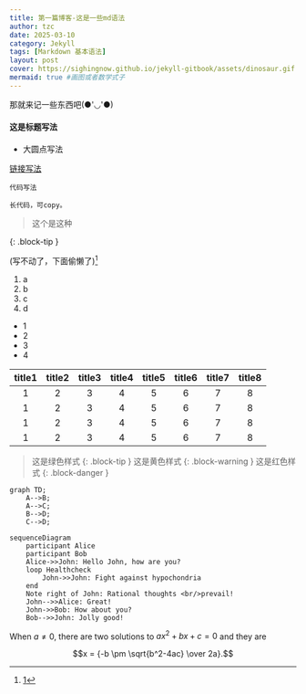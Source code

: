 ```yaml
---
title: 第一篇博客-这是一些md语法
author: tzc
date: 2025-03-10
category: Jekyll
tags: [Markdown 基本语法]
layout: post
cover: https://sighingnow.github.io/jekyll-gitbook/assets/dinosaur.gif #导入动画
mermaid: true #画图或者数学式子
---
```


那就来记一些东西吧(●'◡'●)

#### 这是标题写法
- 大圆点写法

[链接写法][1]

[1]: https://zichuantang.github.io

`代码写法`

```
长代码，可copy。
```

> 这个是这种
<!--下面这行是改样式-->
{: .block-tip }

(写不动了，下面偷懒了)[^1]
1. a
2. b
3. c
4. d

+ 1
+ 2
+ 3
+ 4


<div class="table-wrapper" markdown="block">

|title1|title2|title3|title4|title5|title6|title7|title8|
|:-:|:-:|:-:|:-:|:-:|:-:|:-:|:-:|
|1|2|3|4|5|6|7|8|
|1|2|3|4|5|6|7|8|
|1|2|3|4|5|6|7|8|
|1|2|3|4|5|6|7|8|

</div>

> 这是绿色样式
{: .block-tip }
> 这是黄色样式
{: .block-warning }
> 这是红色样式
{: .block-danger }




```mermaid
graph TD;
    A-->B;
    A-->C;
    B-->D;
    C-->D;
```

```mermaid
sequenceDiagram
    participant Alice
    participant Bob
    Alice->>John: Hello John, how are you?
    loop Healthcheck
        John->>John: Fight against hypochondria
    end
    Note right of John: Rational thoughts <br/>prevail!
    John-->>Alice: Great!
    John->>Bob: How about you?
    Bob-->>John: Jolly good!
```

When $a \ne 0$, there are two solutions to $ax^2 + bx + c = 0$ and they are

$$x = {-b \pm \sqrt{b^2-4ac} \over 2a}.$$

[^1]: [1](http://localhost:4000/jekyll/2025-03-10-%E7%AC%AC%E4%B8%80%E7%AF%87%E5%8D%9A%E5%AE%A2.html)
